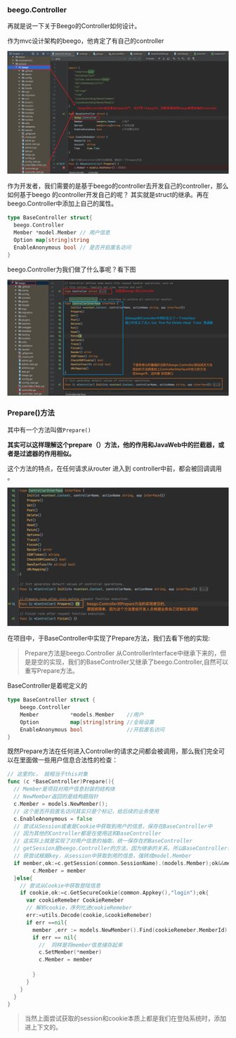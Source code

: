### beego.Controller

再就是说一下关于Beego的Controller如何设计。

作为mvc设计架构的beego，他肯定了有自己的controller

![](./image/16.png)

作为开发者，我们需要的是基于beego的controller去开发自己的controller，那么如何基于beego 的controller开发自己的呢？ 其实就是struct的继承。再在beego.Controller中添加上自己的属性。

```go
type BaseController struct{
  beego.Controller
  Member *model.Member // 用户信息
  Option map[string]string
  EnableAnonymous bool // 是否开启匿名访问
}
```

beego.Controller为我们做了什么事呢？看下图

![](./image/17.png)



### Prepare()方法

其中有一个方法叫做`Prepare()`

**其实可以这样理解这个prepare（）方法，他的作用和JavaWeb中的拦截器，或者是过滤器的作用相似。**

这个方法的特点，在任何请求从router 进入到 controller中前，都会被回调调用 。

![](./image/18.png)

在项目中，于BaseController中实现了Prepare方法，我们去看下他的实现:

> Prepare方法是beego.Controller 从ControllerInterface中继承下来的，但是是空的实现，我们的BaseController又继承了beego.Controller,自然可以重写Prepare方法。

BaseController是着呢定义的

```go
type BaseController struct {
	beego.Controller
	Member          *models.Member    //用户
	Option          map[string]string //全局设置
	EnableAnonymous bool              //开启匿名访问
}
```

既然Prepare方法在任何进入Controller的请求之间都会被调用，那么我们完全可以在里面做一些用户信息合法性的检查：

```go
// 这里的c， 就相当于this对象
func (c *BaseController)Prepare(){
  // Member是项目对用户信息封装的结构体
  // NewMember返回的是结构题指针
  c.Member = models.NewMember();
  // 这个是否开启匿名访问其实只是个标记，给后续的业务使用
  c.EnableAnonymous = false
  // 尝试从Session或者是Cookie中获取到用户的信息，保存在BaseController中
  // 因为其他的Controller都是在使用这和BaseController
  // 这实际上就是实现了对用户信息的抽取，统一保存在的BaseController
  // getSession是beego.Controller的方法，因为继承的关系，所以BaseController也可以使用
  // 获尝试根据key，从session中获取到用的信息，强转成model.Member
  if member,ok:=c.getSession(common.SessionName).(models.Member);ok&&member.MemberId>0{
    	c.Member = member
  }else{
    // 尝试从Cookie中获取登陆信息
    if cookie,ok:=c.GetSecureCookie(common.Appkey(),"login");ok{
      var cookieRemeber CookieRemeber
      // 解析cookie，序列化进cookieRemeber
      err:=utils.Decode(cookie,&cookieRemeber)
      if err ==nil{
        member ,err := models.NewMember().Find(cookieRemeber.MemberId)
        if err == nil{
          //  同样是将member信息储存起来
          c.SetMember(*member)
          c.Member = member
          
        }
      }
    }
  }
}
```

> 当然上面尝试获取的session和cookie本质上都是我们在登陆系统时，添加进上下文的。




